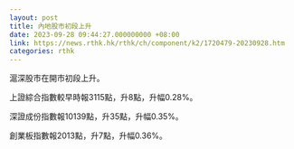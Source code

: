 ```yaml
---
layout: post
title: 內地股市初段上升
date: 2023-09-28 09:44:27.000000000 +08:00
link: https://news.rthk.hk/rthk/ch/component/k2/1720479-20230928.htm
categories: rthk
---
```


滬深股市在開市初段上升。

上證綜合指數較早時報3115點，升8點，升幅0.28%。

深證成份指數報10139點，升35點，升幅0.35%。

創業板指數報2013點，升7點，升幅0.36%。
